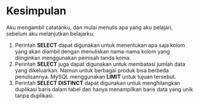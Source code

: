 # Kesimpulan

Aku mengambil catatanku, dan mulai menulis apa yang aku pelajari, sebelum aku melanjutkan belajarku:

1. Perintah **SELECT** dapat digunakan untuk menentukan apa saja kolom yang akan diambil dengan menuliskan nama-nama kolom yang diinginkan menggunakan pemisah tanda koma.
2. Perintah **SELECT** juga dapat digunakan untuk membatasi jumlah data yang dikeluarkan. Namun untuk berbagai produk bisa berbeda penulisannya. MySQL menggunakan **LIMIT** untuk tujuan tersebut.
3. Perintah **SELECT DISTINCT** dapat digunakan untuk menghilangkan duplikasi baris dalam tabel dan hanya menampilkan baris data yang unik tanpa duplikasi.
